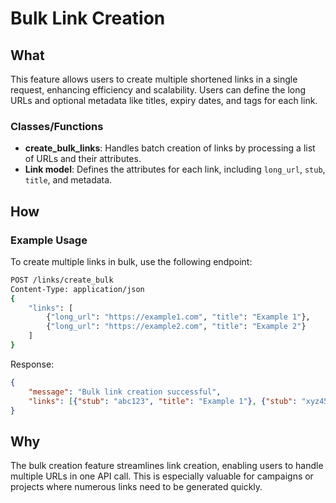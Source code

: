 
# Bulk Link Creation

## What
This feature allows users to create multiple shortened links in a single request, enhancing efficiency and scalability. 
Users can define the long URLs and optional metadata like titles, expiry dates, and tags for each link.

### Classes/Functions
- **create_bulk_links**: Handles batch creation of links by processing a list of URLs and their attributes.
- **Link model**: Defines the attributes for each link, including `long_url`, `stub`, `title`, and metadata.

## How
### Example Usage
To create multiple links in bulk, use the following endpoint:

```bash
POST /links/create_bulk
Content-Type: application/json
{
    "links": [
        {"long_url": "https://example1.com", "title": "Example 1"},
        {"long_url": "https://example2.com", "title": "Example 2"}
    ]
}
```
Response:
```json
{
    "message": "Bulk link creation successful",
    "links": [{"stub": "abc123", "title": "Example 1"}, {"stub": "xyz456", "title": "Example 2"}]
}
```

## Why
The bulk creation feature streamlines link creation, enabling users to handle multiple URLs in one API call. This is especially valuable for campaigns or projects where numerous links need to be generated quickly. 
